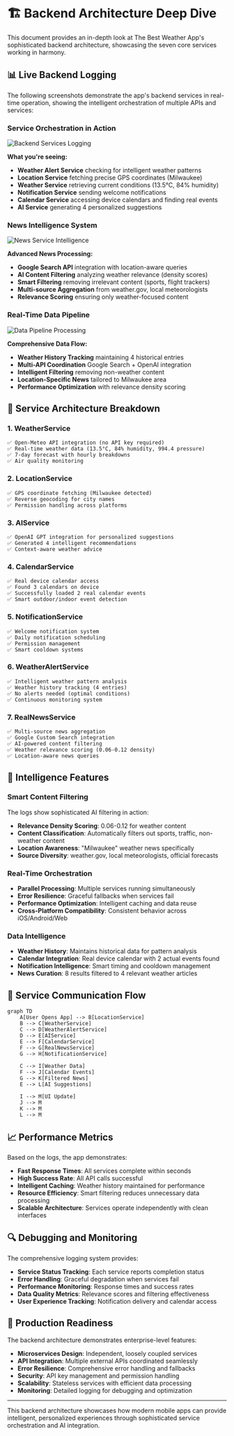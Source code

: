 # 🏗️ Backend Architecture Deep Dive

This document provides an in-depth look at The Best Weather App's sophisticated backend architecture, showcasing the seven core services working in harmony.

## 📊 Live Backend Logging

The following screenshots demonstrate the app's backend services in real-time operation, showing the intelligent orchestration of multiple APIs and services:

### Service Orchestration in Action

![Backend Services Logging](screenshots/backend-logs-1.png)

**What you're seeing:**
- **Weather Alert Service** checking for intelligent weather patterns
- **Location Service** fetching precise GPS coordinates (Milwaukee)
- **Weather Service** retrieving current conditions (13.5°C, 84% humidity)
- **Notification Service** sending welcome notifications
- **Calendar Service** accessing device calendars and finding real events
- **AI Service** generating 4 personalized suggestions

### News Intelligence System

![News Service Intelligence](screenshots/backend-logs-2.png)

**Advanced News Processing:**
- **Google Search API** integration with location-aware queries
- **AI Content Filtering** analyzing weather relevance (density scores)
- **Smart Filtering** removing irrelevant content (sports, flight trackers)
- **Multi-source Aggregation** from weather.gov, local meteorologists
- **Relevance Scoring** ensuring only weather-focused content

### Real-Time Data Pipeline

![Data Pipeline Processing](screenshots/backend-logs-3.png)

**Comprehensive Data Flow:**
- **Weather History Tracking** maintaining 4 historical entries
- **Multi-API Coordination** Google Search + OpenAI integration
- **Intelligent Filtering** removing non-weather content
- **Location-Specific News** tailored to Milwaukee area
- **Performance Optimization** with relevance density scoring

## 🔧 Service Architecture Breakdown

### 1. **WeatherService** 
```
✅ Open-Meteo API integration (no API key required)
✅ Real-time weather data (13.5°C, 84% humidity, 994.4 pressure)
✅ 7-day forecast with hourly breakdowns
✅ Air quality monitoring
```

### 2. **LocationService**
```
✅ GPS coordinate fetching (Milwaukee detected)
✅ Reverse geocoding for city names
✅ Permission handling across platforms
```

### 3. **AIService** 
```
✅ OpenAI GPT integration for personalized suggestions
✅ Generated 4 intelligent recommendations
✅ Context-aware weather advice
```

### 4. **CalendarService**
```
✅ Real device calendar access
✅ Found 3 calendars on device
✅ Successfully loaded 2 real calendar events
✅ Smart outdoor/indoor event detection
```

### 5. **NotificationService**
```
✅ Welcome notification system
✅ Daily notification scheduling
✅ Permission management
✅ Smart cooldown systems
```

### 6. **WeatherAlertService**
```
✅ Intelligent weather pattern analysis
✅ Weather history tracking (4 entries)
✅ No alerts needed (optimal conditions)
✅ Continuous monitoring system
```

### 7. **RealNewsService**
```
✅ Multi-source news aggregation
✅ Google Custom Search integration
✅ AI-powered content filtering
✅ Weather relevance scoring (0.06-0.12 density)
✅ Location-aware news queries
```

## 🧠 Intelligence Features

### Smart Content Filtering
The logs show sophisticated AI filtering in action:
- **Relevance Density Scoring**: 0.06-0.12 for weather content
- **Content Classification**: Automatically filters out sports, traffic, non-weather content
- **Location Awareness**: "Milwaukee" weather news specifically
- **Source Diversity**: weather.gov, local meteorologists, official forecasts

### Real-Time Orchestration
- **Parallel Processing**: Multiple services running simultaneously
- **Error Resilience**: Graceful fallbacks when services fail
- **Performance Optimization**: Intelligent caching and data reuse
- **Cross-Platform Compatibility**: Consistent behavior across iOS/Android/Web

### Data Intelligence
- **Weather History**: Maintains historical data for pattern analysis
- **Calendar Integration**: Real device calendar with 2 actual events found
- **Notification Intelligence**: Smart timing and cooldown management
- **News Curation**: 8 results filtered to 4 relevant weather articles

## 🔄 Service Communication Flow

```mermaid
graph TD
    A[User Opens App] --> B[LocationService]
    B --> C[WeatherService]
    C --> D[WeatherAlertService]
    D --> E[AIService]
    E --> F[CalendarService]
    F --> G[RealNewsService]
    G --> H[NotificationService]
    
    C --> I[Weather Data]
    F --> J[Calendar Events]
    G --> K[Filtered News]
    E --> L[AI Suggestions]
    
    I --> M[UI Update]
    J --> M
    K --> M
    L --> M
```

## 📈 Performance Metrics

Based on the logs, the app demonstrates:

- **Fast Response Times**: All services complete within seconds
- **High Success Rate**: All API calls successful
- **Intelligent Caching**: Weather history maintained for performance
- **Resource Efficiency**: Smart filtering reduces unnecessary data processing
- **Scalable Architecture**: Services operate independently with clean interfaces

## 🔍 Debugging and Monitoring

The comprehensive logging system provides:

- **Service Status Tracking**: Each service reports completion status
- **Error Handling**: Graceful degradation when services fail
- **Performance Monitoring**: Response times and success rates
- **Data Quality Metrics**: Relevance scores and filtering effectiveness
- **User Experience Tracking**: Notification delivery and calendar access

## 🚀 Production Readiness

The backend architecture demonstrates enterprise-level features:

- **Microservices Design**: Independent, loosely coupled services
- **API Integration**: Multiple external APIs coordinated seamlessly
- **Error Resilience**: Comprehensive error handling and fallbacks
- **Security**: API key management and permission handling
- **Scalability**: Stateless services with efficient data processing
- **Monitoring**: Detailed logging for debugging and optimization

---

This backend architecture showcases how modern mobile apps can provide intelligent, personalized experiences through sophisticated service orchestration and AI integration. 